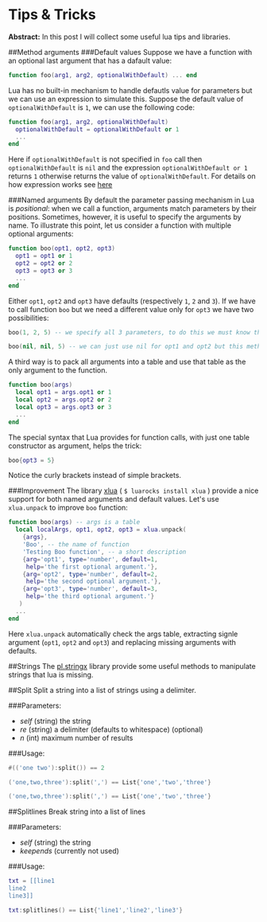 Tips & Tricks
==================
**Abstract:** In this post I will collect some useful lua tips and libraries.

##Method arguments
###Default values
Suppose we have a function with an optional last argument that has a dafault value:
```lua
function foo(arg1, arg2, optionalWithDefault) ... end
```
Lua has no built-in mechanism to handle defautls value for parameters but we can use an expression to simulate this.
Suppose the default value of `optionalWithDefault` is `1`, we can use the following code:
```lua
function foo(arg1, arg2, optionalWithDefault)
  optionalWithDefault = optionalWithDefault or 1
  ...
end
```

Here if `optionalWithDefault` is not specified in `foo` call then `optionalWithDefault` is `nil` and the expression `optionalWithDefault or 1` returns `1` otherwise returns the value of `optionalWithDefault`.
For details on how expression works see [here](http://lua-users.org/wiki/ExpressionsTutorial)

###Named arguments
By default the parameter passing mechanism in Lua is *positional*: when we call a function, arguments match parameters by their positions.
Sometimes, however, it is useful to specify the arguments by name. To illustrate this point, let us consider a function with multiple optional arguments:
```lua
function boo(opt1, opt2, opt3)
  opt1 = opt1 or 1
  opt2 = opt2 or 2
  opt3 = opt3 or 3
  ...
end
```
Either `opt1`, `opt2` and `opt3` have defaults (respectively `1`, `2` and `3`). If we have to call function `boo` but we need a different value only for `opt3` we have two possibilities:
```lua
boo(1, 2, 5) -- we specify all 3 parameters, to do this we must know the default value of opt1 and opt2

boo(nil, nil, 5) -- we can just use nil for opt1 and opt2 but this method can be confusing for longer argument list
```

A third way is to pack all arguments into a table and use that table as the only argument to the function. 
```lua
function boo(args)
  local opt1 = args.opt1 or 1
  local opt2 = args.opt2 or 2
  local opt3 = args.opt3 or 3
  ...
end
```
The special syntax that Lua provides for function calls, with just one table constructor as argument, helps the trick:
```lua
boo{opt3 = 5}
```
Notice the curly brackets instead of simple brackets.

###Improvement
The library [xlua](https://github.com/torch/xlua) ( `$ luarocks install xlua` ) provide a nice support for both named arguments and default values.
Let's use `xlua.unpack` to improve `boo` function:
```lua
function boo(args) -- args is a table
  local localArgs, opt1, opt2, opt3 = xlua.unpack(
    {args},
    'Boo', -- the name of function
    'Testing Boo function', -- a short description
    {arg='opt1', type='number', default=1,
     help='the first optional argument.'},
    {arg='opt2', type='number', default=2,
     help='the second optional argument.'},
    {arg='opt3', type='number', default=3,
     help='the third optional argument.'}
   )
  ...
end
```
Here `xlua.unpack` automatically check the args table, extracting signle argument (`opt1`, `opt2` and `opt3`) and replacing missing arguments with defaults.

##Strings
The [pl.stringx](http://stevedonovan.github.io/Penlight/api/libraries/pl.stringx.html) library provide some useful methods to manipulate strings that lua is missing.

##Split
Split a string into a list of strings using a delimiter.

###Parameters:
 - *self* (string) the string
 - *re* (string) a delimiter (defaults to whitespace) (optional)
 - *n* (int) maximum number of results
 
###Usage:
```lua
#(('one two'):split()) == 2
```
```lua
('one,two,three'):split(',') == List{'one','two','three'}
```
```lua
('one,two,three'):split(',') == List{'one','two','three'}
```
##Splitlines
Break string into a list of lines

###Parameters:
 - *self* (string) the string
 - *keepends* (currently not used)

###Usage:
```lua
txt = [[line1
line2
line3]]

txt:splitlines() == List{'line1','line2','line3'}
